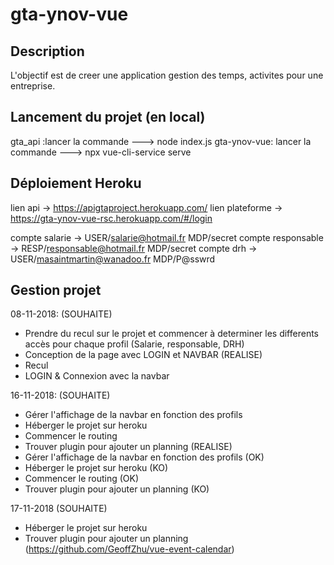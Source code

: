 # gta-ynov-vue

## Description
L'objectif est de creer une application gestion des temps, activites pour une entreprise.


## Lancement du projet (en local)
gta_api :lancer la commande ---> node index.js
gta-ynov-vue: lancer la commande ---> npx vue-cli-service serve

## Déploiement Heroku
lien api -> https://apigtaproject.herokuapp.com/
lien plateforme -> https://gta-ynov-vue-rsc.herokuapp.com/#/login

compte salarie -> USER/salarie@hotmail.fr MDP/secret
compte responsable -> RESP/responsable@hotmail.fr MDP/secret
compte drh -> USER/masaintmartin@wanadoo.fr MDP/P@sswrd

## Gestion projet
08-11-2018:
(SOUHAITE)
- Prendre du recul sur le projet et commencer à determiner les differents accès pour chaque profil (Salarie, responsable, DRH)
- Conception de la page avec LOGIN et NAVBAR
(REALISE)
- Recul
- LOGIN & Connexion avec la navbar

16-11-2018:
(SOUHAITE)
- Gérer l'affichage de la navbar en fonction des profils
- Héberger le projet sur heroku
- Commencer le routing
- Trouver plugin pour ajouter un planning
(REALISE)
- Gérer l'affichage de la navbar en fonction des profils (OK)
- Héberger le projet sur heroku (KO)
- Commencer le routing (OK)
- Trouver plugin pour ajouter un planning (KO)

17-11-2018
(SOUHAITE)
- Héberger le projet sur heroku
- Trouver plugin pour ajouter un planning (https://github.com/GeoffZhu/vue-event-calendar)